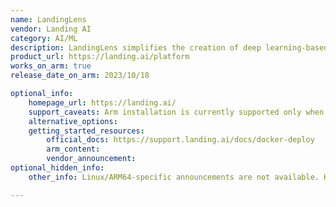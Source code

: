 ```yaml
---
name: LandingLens
vendor: Landing AI
category: AI/ML
description: LandingLens simplifies the creation of deep learning-based computer vision models, hence, enhances the model accuracy, reduces false rejections, and streamlines the production.
product_url: https://landing.ai/platform
works_on_arm: true
release_date_on_arm: 2023/10/18

optional_info:
    homepage_url: https://landing.ai/
    support_caveats: Arm installation is currently supported only when deploying LandingLens via Docker.
    alternative_options:
    getting_started_resources:
        official_docs: https://support.landing.ai/docs/docker-deploy
        arm_content:
        vendor_announcement:
optional_hidden_info:
    other_info: Linux/ARM64-specific announcements are not available. However, in the [documentation](https://support.landing.ai/docs/docker-deploy), it is mentioned that ARM64 architecture is supported. For the minimum version of the Docker image available for ARM64, please refer [here](https://gallery.ecr.aws/landing-ai/deploy).

---
```


